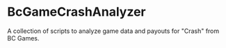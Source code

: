 # BcGameCrashAnalyzer
A collection of scripts to analyze game data and payouts for "Crash" from BC Games.
